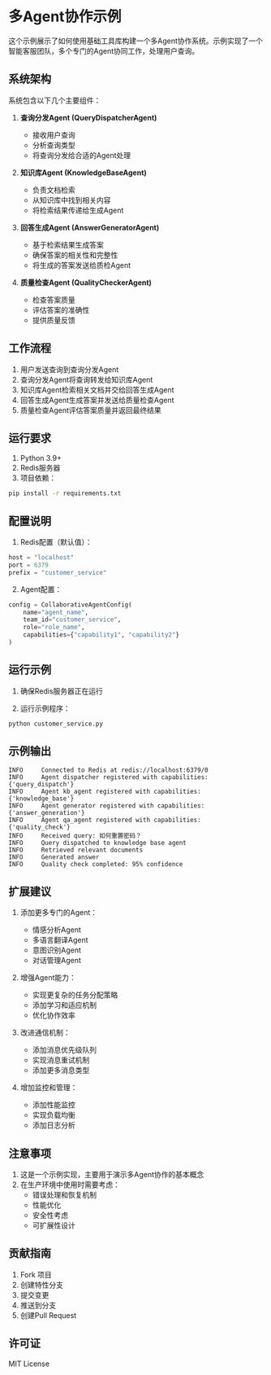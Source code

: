 # 多Agent协作示例

这个示例展示了如何使用基础工具库构建一个多Agent协作系统。示例实现了一个智能客服团队，多个专门的Agent协同工作，处理用户查询。

## 系统架构

系统包含以下几个主要组件：

1. **查询分发Agent (QueryDispatcherAgent)**
   - 接收用户查询
   - 分析查询类型
   - 将查询分发给合适的Agent处理

2. **知识库Agent (KnowledgeBaseAgent)**
   - 负责文档检索
   - 从知识库中找到相关内容
   - 将检索结果传递给生成Agent

3. **回答生成Agent (AnswerGeneratorAgent)**
   - 基于检索结果生成答案
   - 确保答案的相关性和完整性
   - 将生成的答案发送给质检Agent

4. **质量检查Agent (QualityCheckerAgent)**
   - 检查答案质量
   - 评估答案的准确性
   - 提供质量反馈

## 工作流程

1. 用户发送查询到查询分发Agent
2. 查询分发Agent将查询转发给知识库Agent
3. 知识库Agent检索相关文档并交给回答生成Agent
4. 回答生成Agent生成答案并发送给质量检查Agent
5. 质量检查Agent评估答案质量并返回最终结果

## 运行要求

1. Python 3.9+
2. Redis服务器
3. 项目依赖：
```bash
pip install -r requirements.txt
```

## 配置说明

1. Redis配置（默认值）：
```python
host = "localhost"
port = 6379
prefix = "customer_service"
```

2. Agent配置：
```python
config = CollaborativeAgentConfig(
    name="agent_name",
    team_id="customer_service",
    role="role_name",
    capabilities={"capability1", "capability2"}
)
```

## 运行示例

1. 确保Redis服务器正在运行

2. 运行示例程序：
```bash
python customer_service.py
```

## 示例输出

```
INFO     Connected to Redis at redis://localhost:6379/0
INFO     Agent dispatcher registered with capabilities: {'query_dispatch'}
INFO     Agent kb_agent registered with capabilities: {'knowledge_base'}
INFO     Agent generator registered with capabilities: {'answer_generation'}
INFO     Agent qa_agent registered with capabilities: {'quality_check'}
INFO     Received query: 如何重置密码？
INFO     Query dispatched to knowledge base agent
INFO     Retrieved relevant documents
INFO     Generated answer
INFO     Quality check completed: 95% confidence
```

## 扩展建议

1. 添加更多专门的Agent：
   - 情感分析Agent
   - 多语言翻译Agent
   - 意图识别Agent
   - 对话管理Agent

2. 增强Agent能力：
   - 实现更复杂的任务分配策略
   - 添加学习和适应机制
   - 优化协作效率

3. 改进通信机制：
   - 添加消息优先级队列
   - 实现消息重试机制
   - 添加更多消息类型

4. 增加监控和管理：
   - 添加性能监控
   - 实现负载均衡
   - 添加日志分析

## 注意事项

1. 这是一个示例实现，主要用于演示多Agent协作的基本概念
2. 在生产环境中使用时需要考虑：
   - 错误处理和恢复机制
   - 性能优化
   - 安全性考虑
   - 可扩展性设计

## 贡献指南

1. Fork 项目
2. 创建特性分支
3. 提交变更
4. 推送到分支
5. 创建Pull Request

## 许可证

MIT License 